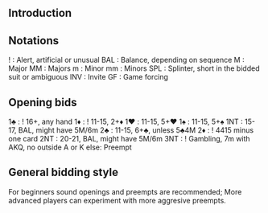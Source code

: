 ## Introduction

## Notations
! : Alert, artificial or unusual
BAL : Balance, depending on sequence
M : Major
MM : Majors
m : Minor
mm : Minors
SPL : Splinter, short in the bidded suit or ambiguous
INV : Invite
GF : Game forcing


## Opening bids
1♣️ : ! 16+, any hand
1♦️ : ! 11-15, 2+♦️ 
1♥️ : 11-15, 5+♥️
1♠️ : 11-15, 5+♠️
1NT : 15-17, BAL, might have 5M/6m
2♣️ : 11-15, 6+♣️, unless 5♣️4M
2♦️ : ! 4415 minus one card
2NT : 20-21, BAL, might have 5M/6m
3NT : ! Gambling, 7m with AKQ, no outside A or K
else: Preempt

## General bidding style
For beginners sound openings and preempts are recommended; More advanced players can experiment with more aggresive preempts. 
